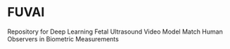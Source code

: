 # FUVAI
Repository for Deep Learning Fetal Ultrasound Video Model Match Human Observers in Biometric Measurements
